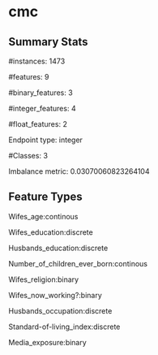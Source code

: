 # cmc

## Summary Stats

#instances: 1473

#features: 9

  #binary_features: 3

  #integer_features: 4

  #float_features: 2

Endpoint type: integer

#Classes: 3

Imbalance metric: 0.03070060823264104

## Feature Types

 Wifes_age:continous

Wifes_education:discrete

Husbands_education:discrete

Number_of_children_ever_born:continous

Wifes_religion:binary

Wifes_now_working?:binary

Husbands_occupation:discrete

Standard-of-living_index:discrete

Media_exposure:binary

